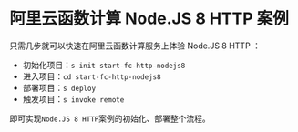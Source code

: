 # 阿里云函数计算 Node.JS 8 HTTP 案例

只需几步就可以快速在阿里云函数计算服务上体验 Node.JS 8 HTTP ：

- 初始化项目：`s init start-fc-http-nodejs8`
- 进入项目：`cd start-fc-http-nodejs8`
- 部署项目：`s deploy`
- 触发项目：`s invoke remote`

即可实现`Node.JS 8 HTTP`案例的初始化、部署整个流程。
